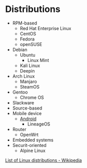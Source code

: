 # Distributions
- RPM-based
  - Red Hat Enterprise Linux
  - CentOS
  - Fedora
  - openSUSE
- Debian
  - Ubuntu
  	- Linux Mint
  - Kali Linux
  - Deepin
- Arch Linux
  - Manjaro
  - SteamOS
- Gentoo
  - Chrome OS
- Slackware
- Source-based
- Mobile device
  - [Android](Android/README.md)
    - LineageOS
- Router
  - OpenWrt
- Embedded systems
- Securit-oriented
  - Alpine Linux

[List of Linux distributions - Wikipedia](https://en.wikipedia.org/wiki/List_of_Linux_distributions)